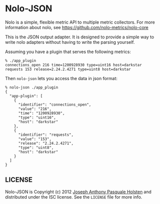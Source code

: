 Nolo-JSON
=========

Nolo is a simple, flexible metric API to multiple metric collectors. For
more information about nolo, see https://github.com/nolo-metrics/nolo-core

This is the JSON output adapter. It is designed to provide a simple way
to write nolo adapters without having to write the parsing yourself.

Assuming you have a plugin that serves the following metrics:

    % ./app_plugin
    connections_open 216 time=1200928930 type=uint16 host=darkstar
    requests 153 release=2.24.2.4271 type=uint8 host=darkstar

Then `nolo-json` lets you access the data in json format:

    % nolo-json ./app_plugin
    {
      "app-plugin": [
        {
          "identifier": "connections_open",
          "value": "216",
          "time": "1200928930",
          "type": "uint16",
          "host": "darkstar"
        },
        {
          "identifier": "requests",
          "value": "153",
          "release": "2.24.2.4271",
          "type": "uint8",
          "host": "darkstar"
        }
      ]
    }

LICENSE
-------

Nolo-JSON is Copyright (c) 2012 [Joseph Anthony Pasquale
Holsten](http://josephholsten.com) and distributed under the ISC
license. See the `LICENSE` file for more info.
